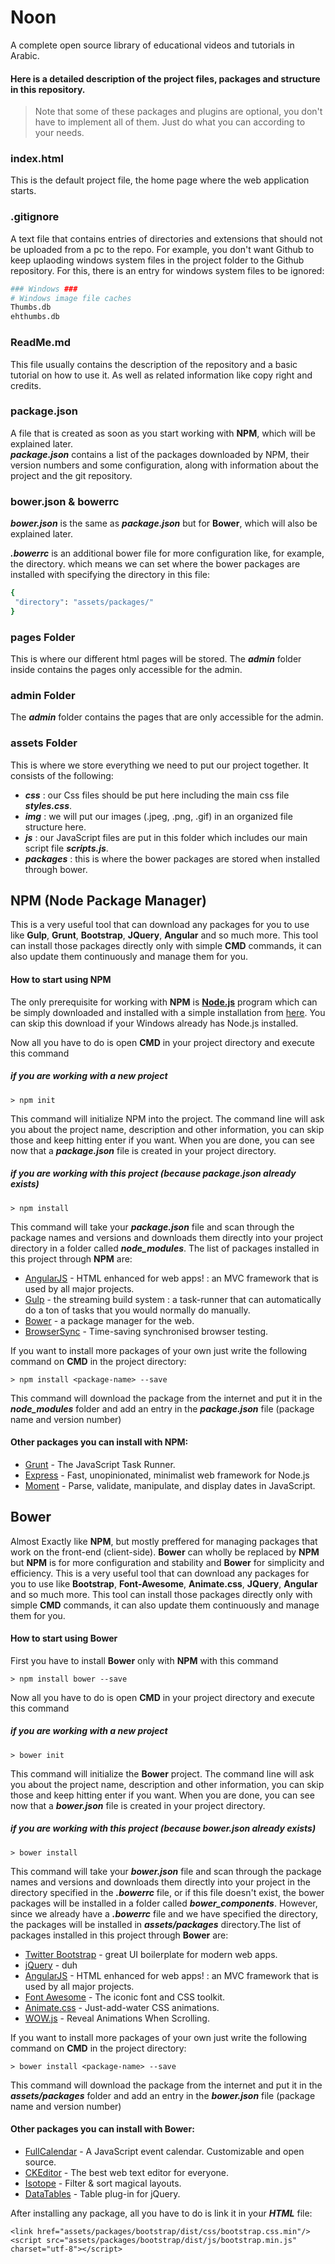 # Noon

A complete open source library of educational videos and tutorials in Arabic.

#### Here is a detailed description of the project files, packages and structure in this repository.

>Note that some of these packages and plugins are optional, you don't have to implement all of them. Just do what you can according to your needs.

### index.html
This is the default project file, the home page where the web application starts.

### .gitignore
A text file that contains entries of directories and extensions that should not be uploaded from a pc to the repo. For example, you don't want Github to keep uplaoding windows system files in the project folder to the Github repository. For this, there is an entry for windows system files to be ignored:
```sh
### Windows ###
# Windows image file caches
Thumbs.db
ehthumbs.db
```

### ReadMe.md
This file usually contains the description of the repository and a basic tutorial on how to use it. As well as related information like copy right and credits.

### package.json
A file that is created as soon as you start working with **NPM**, which will be explained later.  
***package.json*** contains a list of the packages downloaded by NPM, their version numbers and some configuration, along with information about the project and the git repository.

### bower.json & bowerrc
***bower.json*** is the same as ***package.json*** but for **Bower**, which will also be explained later.

 ***.bowerrc*** is an additional bower file for more configuration like, for example, the directory. which means we can set where the bower packages are installed with specifying the directory in this file:
 ```sh
{
  "directory": "assets/packages/"
}
```

### pages Folder
This is where our different html pages will be stored. The ***admin*** folder inside contains the pages only accessible for the admin.

### admin Folder
The ***admin*** folder contains the pages that are only accessible for the admin.



### assets Folder
This is where we store everything we need to put our project together. It consists of the following:

* ***css*** : our Css files should be put here including the main css file ***styles.css***.
* ***img*** : we will put our images (.jpeg, .png, .gif) in an organized file structure here.
* ***js*** : our JavaScript files are put in this folder which includes our main script file ***scripts.js***.
* ***packages*** : this is where the bower packages are stored when installed through bower.



## NPM (Node Package Manager)
This is a very useful tool that can download any packages for you to use like **Gulp**, **Grunt**, **Bootstrap**, **JQuery**, **Angular** and so much more. This tool can install those packages directly only with simple **CMD** commands, it can also update them continuously and manage them for you.

#### How to start using **NPM**
The only prerequisite for working with **NPM** is **[Node.js]** program which can be simply downloaded and installed with a simple installation from [here](https://nodejs.org/en/download/).
You can skip this download if your Windows already has Node.js installed.

Now all you have to do is open **CMD** in your project directory and execute this command
##### if you are working with a new project

    > npm init
This command will initialize NPM into the project. The command line will ask you about the project name, description and other information, you can skip those and keep hitting enter if you want.
When you are done, you can see now that a ***package.json*** file is created in your project directory.

##### if you are working with this project (because ***package.json*** already exists)

    > npm install
This command will take your ***package.json*** file and scan through the package names and versions and downloads them directly into your project directory in a folder called ***node_modules***. The list of packages installed in this project through **NPM** are:

* [AngularJS] - HTML enhanced for web apps! : an MVC framework that is used by all major projects.
* [Gulp] - the streaming build system : a task-runner that can automatically do a ton of tasks that you would normally do manually.
* [Bower] - a package manager for the web.
* [BrowserSync] - Time-saving synchronised browser testing.

If you want to install more packages of your own just write the following command on **CMD** in the project directory:

    > npm install <package-name> --save
This command will download the package from the internet and put it in the ***node_modules*** folder and add an entry in the ***package.json*** file (package name and version number)

#### Other packages you can install with **NPM**:
* [Grunt] - The JavaScript Task Runner.
* [Express] - Fast, unopinionated, minimalist web framework for Node.js
* [Moment] - Parse, validate, manipulate, and display dates in JavaScript.


## Bower
Almost Exactly like **NPM**, but mostly preffered for managing packages that work on the front-end (client-side). **Bower** can wholly be replaced by **NPM** but **NPM** is for more configuration and stability and **Bower** for simplicity and efficiency.
This is a very useful tool that can download any packages for you to use like **Bootstrap**, **Font-Awesome**, **Animate.css**, **JQuery**, **Angular** and so much more. This tool can install those packages directly only with simple **CMD** commands, it can also update them continuously and manage them for you.

#### How to start using **Bower**
First you have to install **Bower** only with **NPM** with this command

    > npm install bower --save
Now all you have to do is open **CMD** in your project directory and execute this command
##### if you are working with a new project

    > bower init
This command will initialize the **Bower** project. The command line will ask you about the project name, description and other information, you can skip those and keep hitting enter if you want.
When you are done, you can see now that a ***bower.json*** file is created in your project directory.

##### if you are working with this project (because ***bower.json*** already exists)

    > bower install
This command will take your ***bower.json*** file and scan through the package names and versions and downloads them directly into your project in the directory specified in the ***.bowerrc*** file, or if this file doesn't exist, the bower packages will be installed in a folder called ***bower_components***. However, since we already have a ***.bowerrc*** file and we have specified the directory, the packages will be installed in ***assets/packages*** directory.The list of packages installed in this project through **Bower** are:

* [Twitter Bootstrap] - great UI boilerplate for modern web apps.
* [jQuery] - duh
* [AngularJS] - HTML enhanced for web apps! : an MVC framework that is used by all major projects.
* [Font Awesome] - The iconic font and CSS toolkit.
* [Animate.css] - Just-add-water CSS animations.
* [WOW.js] - Reveal Animations When Scrolling.

If you want to install more packages of your own just write the following command on **CMD** in the project directory:

    > bower install <package-name> --save
This command will download the package from the internet and put it in the ***assets/packages*** folder and add an entry in the ***bower.json*** file (package name and version number)

#### Other packages you can install with **Bower**:
* [FullCalendar] - A JavaScript event calendar. Customizable and open source.
* [CKEditor] - The best web text editor for everyone.
* [Isotope] - Filter & sort magical layouts.
* [DataTables] - Table plug-in for jQuery.

After installing any package, all you have to do is link it in your ***HTML*** file:

    <link href="assets/packages/bootstrap/dist/css/bootstrap.css.min"/>
    <script src="assets/packages/bootstrap/dist/js/bootstrap.min.js" charset="utf-8"></script>


   [node.js]: <http://nodejs.org>
   [Twitter Bootstrap]: <http://twitter.github.com/bootstrap/>
   [Grunt]: <http://gruntjs.com/>
   [jQuery]: <http://jquery.com>
   [express]: <http://expressjs.com>
   [AngularJS]: <http://angularjs.org>
   [Gulp]: <http://gulpjs.com>
   [Bower]: <https://bower.io/>
   [BrowserSync]: <https://www.browsersync.io/>
   [Moment]: <http://momentjs.com/>
   [Font Awesome]: <http://fontawesome.io/>
   [Animate.css]: <https://daneden.github.io/animate.css/>
   [FullCalendar]: <https://fullcalendar.io/>
   [CKEditor]: <http://ckeditor.com/>
   [Isotope]: <http://isotope.metafizzy.co/>
   [DataTables]: <https://datatables.net/>
   [WOW.js]: <http://mynameismatthieu.com/WOW/>
